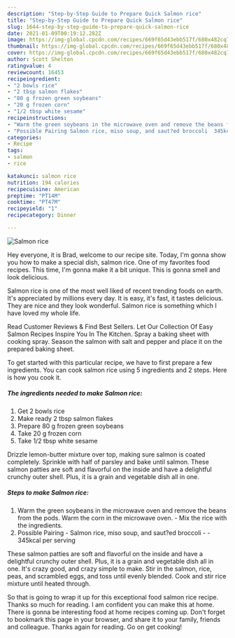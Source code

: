```yaml
---
description: "Step-by-Step Guide to Prepare Quick Salmon rice"
title: "Step-by-Step Guide to Prepare Quick Salmon rice"
slug: 1644-step-by-step-guide-to-prepare-quick-salmon-rice
date: 2021-01-09T00:19:12.282Z
image: https://img-global.cpcdn.com/recipes/669f65d43ebb517f/680x482cq70/salmon-rice-recipe-main-photo.jpg
thumbnail: https://img-global.cpcdn.com/recipes/669f65d43ebb517f/680x482cq70/salmon-rice-recipe-main-photo.jpg
cover: https://img-global.cpcdn.com/recipes/669f65d43ebb517f/680x482cq70/salmon-rice-recipe-main-photo.jpg
author: Scott Shelton
ratingvalue: 4
reviewcount: 16453
recipeingredient:
- "2 bowls rice"
- "2 tbsp salmon flakes"
- "80 g frozen green soybeans"
- "20 g frozen corn"
- "1/2 tbsp white sesame"
recipeinstructions:
- "Warm the green soybeans in the microwave oven and remove the beans from the pods. Warm the corn in the microwave oven. Mix the rice with the ingredients."
- "Possible Pairing Salmon rice, miso soup, and saut?ed broccoli  345kcal per serving"
categories:
- Recipe
tags:
- salmon
- rice

katakunci: salmon rice 
nutrition: 194 calories
recipecuisine: American
preptime: "PT14M"
cooktime: "PT47M"
recipeyield: "1"
recipecategory: Dinner

---
```



![Salmon rice](https://img-global.cpcdn.com/recipes/669f65d43ebb517f/680x482cq70/salmon-rice-recipe-main-photo.jpg)

Hey everyone, it is Brad, welcome to our recipe site. Today, I'm gonna show you how to make a special dish, salmon rice. One of my favorites food recipes. This time, I'm gonna make it a bit unique. This is gonna smell and look delicious.

Salmon rice is one of the most well liked of recent trending foods on earth. It's appreciated by millions every day. It is easy, it's fast, it tastes delicious. They are nice and they look wonderful. Salmon rice is something which I have loved my whole life.

Read Customer Reviews &amp; Find Best Sellers. Let Our Collection Of Easy Salmon Recipes Inspire You In The Kitchen. Spray a baking sheet with cooking spray. Season the salmon with salt and pepper and place it on the prepared baking sheet.


To get started with this particular recipe, we have to first prepare a few ingredients. You can cook salmon rice using 5 ingredients and 2 steps. Here is how you cook it.

<!--inarticleads1-->

##### The ingredients needed to make Salmon rice:

1. Get 2 bowls rice
1. Make ready 2 tbsp salmon flakes
1. Prepare 80 g frozen green soybeans
1. Take 20 g frozen corn
1. Take 1/2 tbsp white sesame


Drizzle lemon-butter mixture over top, making sure salmon is coated completely. Sprinkle with half of parsley and bake until salmon. These salmon patties are soft and flavorful on the inside and have a delightful crunchy outer shell. Plus, it is a grain and vegetable dish all in one. 

<!--inarticleads2-->

##### Steps to make Salmon rice:

1. Warm the green soybeans in the microwave oven and remove the beans from the pods. Warm the corn in the microwave oven. - Mix the rice with the ingredients.
1. Possible Pairing - Salmon rice, miso soup, and saut?ed broccoli -  - 345kcal per serving


These salmon patties are soft and flavorful on the inside and have a delightful crunchy outer shell. Plus, it is a grain and vegetable dish all in one. It&#39;s crazy good, and crazy simple to make. Stir in the salmon, rice, peas, and scrambled eggs, and toss until evenly blended. Cook and stir rice mixture until heated through. 

So that is going to wrap it up for this exceptional food salmon rice recipe. Thanks so much for reading. I am confident you can make this at home. There is gonna be interesting food at home recipes coming up. Don't forget to bookmark this page in your browser, and share it to your family, friends and colleague. Thanks again for reading. Go on get cooking!
